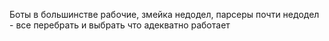 Боты в большинстве рабочие, змейка недодел, парсеры почти недодел - все перебрать и выбрать что адекватно работает
